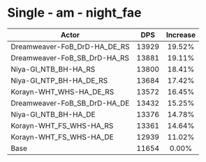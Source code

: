 # Single - am - night_fae
| Actor | DPS | Increase |
|---|:---:|:---:|
|Dreamweaver-FoB_DrD-HA_DE_RS|13929|19.52%|
|Dreamweaver-FoB_SB_DrD-HA_RS|13881|19.11%|
|Niya-GI_NTB_BH-HA_RS|13800|18.41%|
|Niya-GI_NTP_BH-HA_DE_RS|13684|17.42%|
|Korayn-WHT_WHS-HA_DE_RS|13572|16.45%|
|Dreamweaver-FoB_SB_DrD-HA_DE|13432|15.25%|
|Niya-GI_NTB_BH-HA_DE|13376|14.78%|
|Korayn-WHT_FS_WHS-HA_RS|13361|14.64%|
|Korayn-WHT_FS_WHS-HA_DE|12939|11.02%|
|Base|11654|0.00%|
